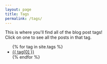```yaml
---
layout: page
title: Tags
permalink: /tags/
---
```


This is where you'll find all of the blog post tags!<br>
Click on one to see all the posts in that tag.

<ul>
    {% for tag in site.tags %}
        <li><a href="/tags/{{ tag[0] }}">{{ tag[0] }}</a></li>
    {% endfor %}
</ul>
